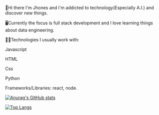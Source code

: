 👋Hi there I'm Jhones and i'm addicted to technology(Especially A.I.) and discover new things.

🖥Currently the focus is full stack development and I love learning things about data engineering.

👨‍💻Technologies I usually work with: 

Javascript

HTML

Css

Python

Frameworks/Libraries: react, node.

[![Anurag's GitHub stats](https://github-readme-stats.vercel.app/api?username=Jhones257&show_icons=true&theme=radical)](https://github.com/anuraghazra/github-readme-stats)

[![Top Langs](https://github-readme-stats.vercel.app/api/top-langs/?username=Jhones257&layout=compact&theme=radical)](https://github.com/anuraghazra/github-readme-stats)
